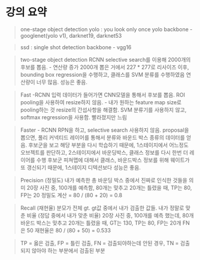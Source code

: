 # 강의 요약

> one-stage object detection
> yolo : you look only once
> yolo backbone - googlenet(yolo v1), darknet19, darknet53

> ssd : single shot detection
> backbone - vgg16

> two-stage object detection
> RCNN
> selective search를 이용해 2000개의 후보를 뽑음. - 연산량 증가
> 2000개 뽑은 거에서 227 * 277로 리사이즈
> 이후, bounding box regression을 수행하고, 클래스를 SVM 분류를 수행하였음
> 연산량이 너무 많음. 성능은 좋음.

> Fast -RCNN
> 입력 데이터가 들어가면 CNN모델을 통해서 후보를 뽑음.
> ROI pooling을 사용하여 resize하지 않음. - 내가 원하는 feature map size로 pooling하는 것
> resize의 간섭사항을 해결함.
> SVM 분류기를 사용하지 않고, softmax regression을 사용함.
> 빨라졌지만 느림

> Faster - RCNN
> RPN을 하고, selective search 사용하지 않음.
> proposal을 뽑으면, 풀리 커넥티드 레이어를 통해서 분류와 바운드 박스 종류의 데이터를 얻음.
> 후보군을 보고 해당 부분을 다시 학습하기 때문에, 1스테이지에서 어느정도 오브젝트를 판단하고, 2스테이지에서 바운딩박스, 클래스 정보를 다시 한번 더 레이어를 수행
> 후보군 피쳐맵에 대해서 클래스, 바운드박스 정보를 위해 웨이트가 또 갱신되기 때문에, 1스테이지 디텍션보다 성능은 좋음.

> Precision (정밀도)
> 내가 예측한 총 바운딩 박스 중에서 진짜로 인식한 것들을 의미
> 20장 사진 중, 100개를 예측함, 80개는 맞추고 20개는 틀렸을 때, TP는 80, FP는 20
> 정밀도 계산 = 80 / (80 + 20) = 0.8

> Recall (재현율)
> 분모가 전체 gt. gt값 중에서 내가 검출한 값들. 내가 정말로 맞춘 비율 (정답 중에서 내가 맞춘 비율)
> 20장 사진 중, 100개를 예측 했는데, 80개 바운드 박스는 맞추고 20개는 틀렸을 때, GT는 130, TP는 80, FP는 20개 FN은 50
> 재현율은 80 / (80 + 50) = 0.533

> TP = 옳은 검출, FP = 틀린 검출, FN = 검출되야하는데 안된 경우, TN = 검출되지 않아야 하는 부분에서 검출된 부분


























